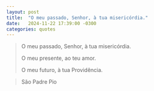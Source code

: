 ```yaml
---
layout: post
title:  "O meu passado, Senhor, à tua misericórdia."
date:   2024-11-22 17:39:00 -0300
categories: quotes
---
```

>O meu passado, Senhor, à tua misericórdia.
>
>O meu presente, ao teu amor.
>
>O meu futuro, à tua Providência.


>São Padre Pio
